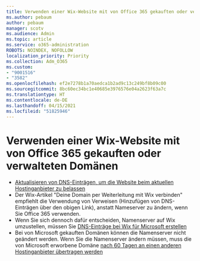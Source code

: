 ```yaml
---
title: Verwenden einer Wix-Website mit von Office 365 gekauften oder verwalteten Domänen
ms.author: pebaum
author: pebaum
manager: scotv
ms.audience: Admin
ms.topic: article
ms.service: o365-administration
ROBOTS: NOINDEX, NOFOLLOW
localization_priority: Priority
ms.collection: Adm_O365
ms.custom:
- "9001516"
- "3582"
ms.openlocfilehash: ef2e7278b1a70aedca1b2ad9c13c249bf8b09c00
ms.sourcegitcommit: 8bc60ec34bc1e40685e3976576e04a2623f63a7c
ms.translationtype: HT
ms.contentlocale: de-DE
ms.lasthandoff: 04/15/2021
ms.locfileid: "51825946"
---
```

# <a name="using-wix-website-with-office-365-purchased-or-managed-domains"></a>Verwenden einer Wix-Website mit von Office 365 gekauften oder verwalteten Domänen

- [Aktualisieren von DNS-Einträgen, um die Website beim aktuellen Hostinganbieter zu belassen](https://docs.microsoft.com/microsoft-365/admin/dns/update-dns-records-to-retain-current-hosting-provider)
- Der Wix-Artikel "Deine Domain per Weiterleitung mit Wix verbinden" empfiehlt die Verwendung von Verweisen (Hinzufügen von DNS-Einträgen über den obigen Link), anstatt Nameserver zu ändern, wenn Sie Office 365 verwenden.
- Wenn Sie sich dennoch dafür entscheiden, Namenserver auf Wix umzustellen, müssen Sie  [DNS-Einträge bei Wix für Microsoft erstellen](https://docs.microsoft.com/microsoft-365/admin/dns/create-dns-records-at-wix?view=o365-worldwide)
- Bei von Microsoft gekauften Domänen können die Namenserver nicht geändert werden. Wenn Sie die Namenserver ändern müssen, muss die von Microsoft erworbene Domäne  [nach 60 Tagen an einen anderen Hostinganbieter übertragen werden](https://docs.microsoft.com/microsoft-365/admin/get-help-with-domains/transfer-a-domain-from-microsoft-to-another-host)